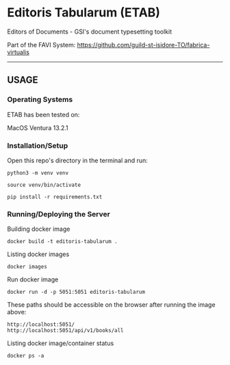 # Editoris Tabularum (ETAB)

Editors of Documents - GSI's document typesetting toolkit

Part of the FAVI System: https://github.com/guild-st-isidore-TO/fabrica-virtualis

---

## USAGE

### Operating Systems

ETAB has been tested on:

MacOS Ventura 13.2.1

### Installation/Setup

Open this repo's directory in the terminal and run:

```
python3 -m venv venv

source venv/bin/activate

pip install -r requirements.txt
```

### Running/Deploying the Server

Building docker image

```
docker build -t editoris-tabularum .
```

Listing docker images

```
docker images
```

Run docker image

```
docker run -d -p 5051:5051 editoris-tabularum
```

These paths should be accessible on the browser after running the image above:

```
http://localhost:5051/
http://localhost:5051/api/v1/books/all
```

Listing docker image/container status

```
docker ps -a
```

